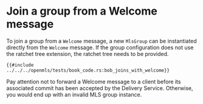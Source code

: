 # Join a group from a Welcome message

To join a group from a `Welcome` message, a new `MlsGroup` can be instantiated directly from the `Welcome` message.
If the group configuration does not use the ratchet tree extension, the ratchet tree needs to be provided.

```rust,no_run,noplayground
{{#include ../../../openmls/tests/book_code.rs:bob_joins_with_welcome}}
```

Pay attention not to forward a Welcome message to a client before its associated commit has been accepted by the
Delivery Service. Otherwise, you would end up with an invalid MLS group instance.
